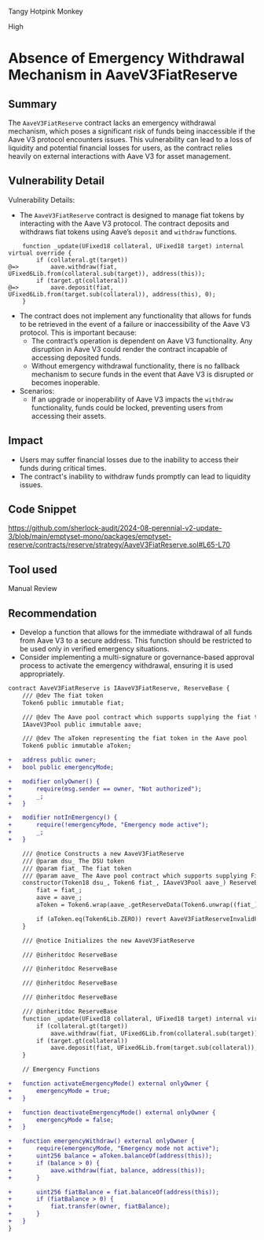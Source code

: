 Tangy Hotpink Monkey

High

# Absence of Emergency Withdrawal Mechanism in AaveV3FiatReserve

## Summary
The `AaveV3FiatReserve` contract lacks an emergency withdrawal mechanism, which poses a significant risk of funds being inaccessible if the Aave V3 protocol encounters issues. This vulnerability can lead to a loss of liquidity and potential financial losses for users, as the contract relies heavily on external interactions with Aave V3 for asset management.

## Vulnerability Detail
Vulnerability Details:
- The `AaveV3FiatReserve` contract is designed to manage fiat tokens by interacting with the Aave V3 protocol. The contract deposits and withdraws fiat tokens using Aave’s `deposit` and `withdraw` functions.
```solidity
    function _update(UFixed18 collateral, UFixed18 target) internal virtual override {
        if (collateral.gt(target))
@=>         aave.withdraw(fiat, UFixed6Lib.from(collateral.sub(target)), address(this));
        if (target.gt(collateral))
@=>         aave.deposit(fiat, UFixed6Lib.from(target.sub(collateral)), address(this), 0);
    }
```
- The contract does not implement any functionality that allows for funds to be retrieved in the event of a failure or inaccessibility of the Aave V3 protocol. This is important because:
    - The contract’s operation is dependent on Aave V3 functionality. Any disruption in Aave V3 could render the contract incapable of accessing deposited funds.
    - Without emergency withdrawal functionality, there is no fallback mechanism to secure funds in the event that Aave V3 is disrupted or becomes inoperable.
- Scenarios:
    - If an upgrade or inoperability of Aave V3 impacts the `withdraw` functionality, funds could be locked, preventing users from accessing their assets.

## Impact
- Users may suffer financial losses due to the inability to access their funds during critical times.
- The contract's inability to withdraw funds promptly can lead to liquidity issues.

## Code Snippet
https://github.com/sherlock-audit/2024-08-perennial-v2-update-3/blob/main/emptyset-mono/packages/emptyset-reserve/contracts/reserve/strategy/AaveV3FiatReserve.sol#L65-L70

## Tool used

Manual Review

## Recommendation
- Develop a function that allows for the immediate withdrawal of all funds from Aave V3 to a secure address. This function should be restricted to be used only in verified emergency situations.
- Consider implementing a multi-signature or governance-based approval process to activate the emergency withdrawal, ensuring it is used appropriately.
```diff
contract AaveV3FiatReserve is IAaveV3FiatReserve, ReserveBase {
    /// @dev The fiat token
    Token6 public immutable fiat;

    /// @dev The Aave pool contract which supports supplying the fiat token
    IAaveV3Pool public immutable aave;

    /// @dev The aToken representing the fiat token in the Aave pool
    Token6 public immutable aToken;

+   address public owner;
+   bool public emergencyMode;

+   modifier onlyOwner() {
+       require(msg.sender == owner, "Not authorized");
+       _;
+   }

+   modifier notInEmergency() {
+       require(!emergencyMode, "Emergency mode active");
+       _;
+   }

    /// @notice Constructs a new AaveV3FiatReserve
    /// @param dsu_ The DSU token
    /// @param fiat_ The fiat token
    /// @param aave_ The Aave pool contract which supports supplying Fiat
    constructor(Token18 dsu_, Token6 fiat_, IAaveV3Pool aave_) ReserveBase(dsu_) {
        fiat = fiat_;
        aave = aave_;
        aToken = Token6.wrap(aave_.getReserveData(Token6.unwrap((fiat_))).aTokenAddress);

        if (aToken.eq(Token6Lib.ZERO)) revert AaveV3FiatReserveInvalidPoolError();
    }

    /// @notice Initializes the new AaveV3FiatReserve

    /// @inheritdoc ReserveBase

    /// @inheritdoc ReserveBase

    /// @inheritdoc ReserveBase

    /// @inheritdoc ReserveBase

    /// @inheritdoc ReserveBase
    function _update(UFixed18 collateral, UFixed18 target) internal virtual override {
        if (collateral.gt(target))
            aave.withdraw(fiat, UFixed6Lib.from(collateral.sub(target)), address(this));
        if (target.gt(collateral))
            aave.deposit(fiat, UFixed6Lib.from(target.sub(collateral)), address(this), 0);
    }

    // Emergency Functions

+   function activateEmergencyMode() external onlyOwner {
+       emergencyMode = true;
+   }

+   function deactivateEmergencyMode() external onlyOwner {
+       emergencyMode = false;
+   }

+   function emergencyWithdraw() external onlyOwner {
+       require(emergencyMode, "Emergency mode not active");
+       uint256 balance = aToken.balanceOf(address(this));
+       if (balance > 0) {
+           aave.withdraw(fiat, balance, address(this));
+       }

+       uint256 fiatBalance = fiat.balanceOf(address(this));
+       if (fiatBalance > 0) {
+           fiat.transfer(owner, fiatBalance);
+       }
+   }
}
```